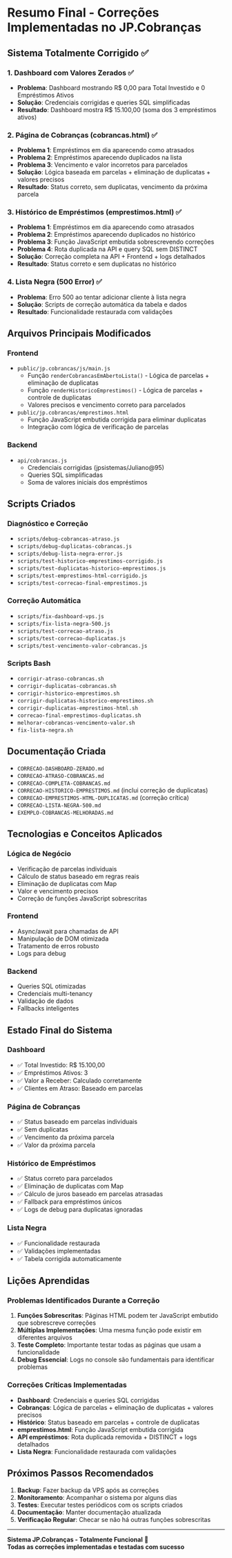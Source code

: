 # Resumo Final - Correções Implementadas no JP.Cobranças

## Sistema Totalmente Corrigido ✅

### 1. Dashboard com Valores Zerados ✅
- **Problema**: Dashboard mostrando R$ 0,00 para Total Investido e 0 Empréstimos Ativos
- **Solução**: Credenciais corrigidas e queries SQL simplificadas
- **Resultado**: Dashboard mostra R$ 15.100,00 (soma dos 3 empréstimos ativos)

### 2. Página de Cobranças (cobrancas.html) ✅
- **Problema 1**: Empréstimos em dia aparecendo como atrasados
- **Problema 2**: Empréstimos aparecendo duplicados na lista
- **Problema 3**: Vencimento e valor incorretos para parcelados
- **Solução**: Lógica baseada em parcelas + eliminação de duplicatas + valores precisos
- **Resultado**: Status correto, sem duplicatas, vencimento da próxima parcela

### 3. Histórico de Empréstimos (emprestimos.html) ✅
- **Problema 1**: Empréstimos em dia aparecendo como atrasados
- **Problema 2**: Empréstimos aparecendo duplicados no histórico
- **Problema 3**: Função JavaScript embutida sobrescrevendo correções
- **Problema 4**: Rota duplicada na API e query SQL sem DISTINCT
- **Solução**: Correção completa na API + Frontend + logs detalhados
- **Resultado**: Status correto e sem duplicatas no histórico

### 4. Lista Negra (500 Error) ✅
- **Problema**: Erro 500 ao tentar adicionar cliente à lista negra
- **Solução**: Scripts de correção automática da tabela e dados
- **Resultado**: Funcionalidade restaurada com validações

## Arquivos Principais Modificados

### Frontend
- `public/jp.cobrancas/js/main.js`
  - Função `renderCobrancasEmAbertoLista()` - Lógica de parcelas + eliminação de duplicatas
  - Função `renderHistoricoEmprestimos()` - Lógica de parcelas + controle de duplicatas
  - Valores precisos e vencimento correto para parcelados
- `public/jp.cobrancas/emprestimos.html`
  - Função JavaScript embutida corrigida para eliminar duplicatas
  - Integração com lógica de verificação de parcelas

### Backend
- `api/cobrancas.js`
  - Credenciais corrigidas (jpsistemas/Juliano@95)
  - Queries SQL simplificadas
  - Soma de valores iniciais dos empréstimos

## Scripts Criados

### Diagnóstico e Correção
- `scripts/debug-cobrancas-atraso.js`
- `scripts/debug-duplicatas-cobrancas.js`
- `scripts/debug-lista-negra-error.js`
- `scripts/test-historico-emprestimos-corrigido.js`
- `scripts/test-duplicatas-historico-emprestimos.js`
- `scripts/test-emprestimos-html-corrigido.js`
- `scripts/test-correcao-final-emprestimos.js`

### Correção Automática
- `scripts/fix-dashboard-vps.js`
- `scripts/fix-lista-negra-500.js`
- `scripts/test-correcao-atraso.js`
- `scripts/test-correcao-duplicatas.js`
- `scripts/test-vencimento-valor-cobrancas.js`

### Scripts Bash
- `corrigir-atraso-cobrancas.sh`
- `corrigir-duplicatas-cobrancas.sh`
- `corrigir-historico-emprestimos.sh`
- `corrigir-duplicatas-historico-emprestimos.sh`
- `corrigir-duplicatas-emprestimos-html.sh`
- `correcao-final-emprestimos-duplicatas.sh`
- `melhorar-cobrancas-vencimento-valor.sh`
- `fix-lista-negra.sh`

## Documentação Criada
- `CORRECAO-DASHBOARD-ZERADO.md`
- `CORRECAO-ATRASO-COBRANCAS.md`
- `CORRECAO-COMPLETA-COBRANCAS.md`
- `CORRECAO-HISTORICO-EMPRESTIMOS.md` (inclui correção de duplicatas)
- `CORRECAO-EMPRESTIMOS-HTML-DUPLICATAS.md` (correção crítica)
- `CORRECAO-LISTA-NEGRA-500.md`
- `EXEMPLO-COBRANCAS-MELHORADAS.md`

## Tecnologias e Conceitos Aplicados

### Lógica de Negócio
- Verificação de parcelas individuais
- Cálculo de status baseado em regras reais
- Eliminação de duplicatas com Map
- Valor e vencimento precisos
- Correção de funções JavaScript sobrescritas

### Frontend
- Async/await para chamadas de API
- Manipulação de DOM otimizada
- Tratamento de erros robusto
- Logs para debug

### Backend
- Queries SQL otimizadas
- Credenciais multi-tenancy
- Validação de dados
- Fallbacks inteligentes

## Estado Final do Sistema

### Dashboard
- ✅ Total Investido: R$ 15.100,00
- ✅ Empréstimos Ativos: 3
- ✅ Valor a Receber: Calculado corretamente
- ✅ Clientes em Atraso: Baseado em parcelas

### Página de Cobranças
- ✅ Status baseado em parcelas individuais
- ✅ Sem duplicatas
- ✅ Vencimento da próxima parcela
- ✅ Valor da próxima parcela

### Histórico de Empréstimos
- ✅ Status correto para parcelados
- ✅ Eliminação de duplicatas com Map
- ✅ Cálculo de juros baseado em parcelas atrasadas
- ✅ Fallback para empréstimos únicos
- ✅ Logs de debug para duplicatas ignoradas

### Lista Negra
- ✅ Funcionalidade restaurada
- ✅ Validações implementadas
- ✅ Tabela corrigida automaticamente

## Lições Aprendidas

### Problemas Identificados Durante a Correção
1. **Funções Sobrescritas**: Páginas HTML podem ter JavaScript embutido que sobrescreve correções
2. **Múltiplas Implementações**: Uma mesma função pode existir em diferentes arquivos
3. **Teste Completo**: Importante testar todas as páginas que usam a funcionalidade
4. **Debug Essencial**: Logs no console são fundamentais para identificar problemas

### Correções Críticas Implementadas
- **Dashboard**: Credenciais e queries SQL corrigidas
- **Cobranças**: Lógica de parcelas + eliminação de duplicatas + valores precisos
- **Histórico**: Status baseado em parcelas + controle de duplicatas
- **emprestimos.html**: Função JavaScript embutida corrigida
- **API empréstimos**: Rota duplicada removida + DISTINCT + logs detalhados
- **Lista Negra**: Funcionalidade restaurada com validações

## Próximos Passos Recomendados

1. **Backup**: Fazer backup da VPS após as correções
2. **Monitoramento**: Acompanhar o sistema por alguns dias
3. **Testes**: Executar testes periódicos com os scripts criados
4. **Documentação**: Manter documentação atualizada
5. **Verificação Regular**: Checar se não há outras funções sobrescritas

---

**Sistema JP.Cobranças - Totalmente Funcional** 🎉  
**Todas as correções implementadas e testadas com sucesso** 